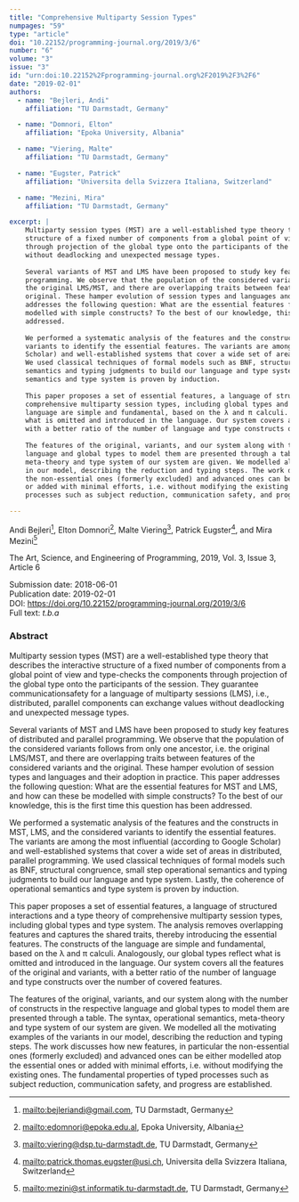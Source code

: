 ```yaml
---
title: "Comprehensive Multiparty Session Types"
numpages: "59"
type: "article"
doi: "10.22152/programming-journal.org/2019/3/6"
number: "6"
volume: "3"
issue: "3"
id: "urn:doi:10.22152%2Fprogramming-journal.org%2F2019%2F3%2F6"
date: "2019-02-01"
authors: 
  - name: "Bejleri, Andi"
    affiliation: "TU Darmstadt, Germany"

  - name: "Domnori, Elton"
    affiliation: "Epoka University, Albania"

  - name: "Viering, Malte"
    affiliation: "TU Darmstadt, Germany"

  - name: "Eugster, Patrick"
    affiliation: "Universita della Svizzera Italiana, Switzerland"

  - name: "Mezini, Mira"
    affiliation: "TU Darmstadt, Germany"

excerpt: |
    Multiparty session types (MST) are a well-established type theory that describes the interactive
    structure of a fixed number of components from a global point of view and type-checks the components
    through projection of the global type onto the participants of the session. They guarantee communicationsafety for a language of multiparty sessions (LMS), i.e., distributed, parallel components can exchange values
    without deadlocking and unexpected message types.
    
    Several variants of MST and LMS have been proposed to study key features of distributed and parallel
    programming. We observe that the population of the considered variants follows from only one ancestor, i.e.
    the original LMS/MST, and there are overlapping traits between features of the considered variants and the
    original. These hamper evolution of session types and languages and their adoption in practice. This paper
    addresses the following question: What are the essential features for MST and LMS, and how can these be
    modelled with simple constructs? To the best of our knowledge, this is the first time this question has been
    addressed.
    
    We performed a systematic analysis of the features and the constructs in MST, LMS, and the considered
    variants to identify the essential features. The variants are among the most influential (according to Google
    Scholar) and well-established systems that cover a wide set of areas in distributed, parallel programming.
    We used classical techniques of formal models such as BNF, structural congruence, small step operational
    semantics and typing judgments to build our language and type system. Lastly, the coherence of operational
    semantics and type system is proven by induction.
    
    This paper proposes a set of essential features, a language of structured interactions and a type theory of
    comprehensive multiparty session types, including global types and type system. The analysis removes overlapping features and captures the shared traits, thereby introducing the essential features. The constructs of the
    language are simple and fundamental, based on the λ and π calculi. Analogously, our global types reflect
    what is omitted and introduced in the language. Our system covers all the features of the original and variants,
    with a better ratio of the number of language and type constructs over the number of covered features.
    
    The features of the original, variants, and our system along with the number of constructs in the respective
    language and global types to model them are presented through a table. The syntax, operational semantics,
    meta-theory and type system of our system are given. We modelled all the motivating examples of the variants
    in our model, describing the reduction and typing steps. The work discusses how new features, in particular
    the non-essential ones (formerly excluded) and advanced ones can be either modelled atop the essential ones
    or added with minimal efforts, i.e. without modifying the existing ones. The fundamental properties of typed
    processes such as subject reduction, communication safety, and progress are established.

---
```

Andi Bejleri[^1], Elton Domnori[^2], Malte Viering[^3], Patrick Eugster[^4], and Mira Mezini[^5]

The Art, Science, and Engineering of Programming, 2019, Vol. 3, Issue 3, Article 6

Submission date: 2018-06-01  
Publication date: 2019-02-01  
DOI: <https://doi.org/10.22152/programming-journal.org/2019/3/6>  
Full text: *t.b.a*  


### Abstract
Multiparty session types (MST) are a well-established type theory that describes the interactive
structure of a fixed number of components from a global point of view and type-checks the components
through projection of the global type onto the participants of the session. They guarantee communicationsafety for a language of multiparty sessions (LMS), i.e., distributed, parallel components can exchange values
without deadlocking and unexpected message types.

Several variants of MST and LMS have been proposed to study key features of distributed and parallel
programming. We observe that the population of the considered variants follows from only one ancestor, i.e.
the original LMS/MST, and there are overlapping traits between features of the considered variants and the
original. These hamper evolution of session types and languages and their adoption in practice. This paper
addresses the following question: What are the essential features for MST and LMS, and how can these be
modelled with simple constructs? To the best of our knowledge, this is the first time this question has been
addressed.

We performed a systematic analysis of the features and the constructs in MST, LMS, and the considered
variants to identify the essential features. The variants are among the most influential (according to Google
Scholar) and well-established systems that cover a wide set of areas in distributed, parallel programming.
We used classical techniques of formal models such as BNF, structural congruence, small step operational
semantics and typing judgments to build our language and type system. Lastly, the coherence of operational
semantics and type system is proven by induction.

This paper proposes a set of essential features, a language of structured interactions and a type theory of
comprehensive multiparty session types, including global types and type system. The analysis removes overlapping features and captures the shared traits, thereby introducing the essential features. The constructs of the
language are simple and fundamental, based on the λ and π calculi. Analogously, our global types reflect
what is omitted and introduced in the language. Our system covers all the features of the original and variants,
with a better ratio of the number of language and type constructs over the number of covered features.

The features of the original, variants, and our system along with the number of constructs in the respective
language and global types to model them are presented through a table. The syntax, operational semantics,
meta-theory and type system of our system are given. We modelled all the motivating examples of the variants
in our model, describing the reduction and typing steps. The work discusses how new features, in particular
the non-essential ones (formerly excluded) and advanced ones can be either modelled atop the essential ones
or added with minimal efforts, i.e. without modifying the existing ones. The fundamental properties of typed
processes such as subject reduction, communication safety, and progress are established.


[^1]: <mailto:bejleriandi@gmail.com>, TU Darmstadt, Germany
[^2]: <mailto:edomnori@epoka.edu.al>, Epoka University, Albania
[^3]: <mailto:viering@dsp.tu-darmstadt.de>, TU Darmstadt, Germany
[^4]: <mailto:patrick.thomas.eugster@usi.ch>, Universita della Svizzera Italiana, Switzerland
[^5]: <mailto:mezini@st.informatik.tu-darmstadt.de>, TU Darmstadt, Germany
